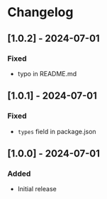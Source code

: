 # Changelog

## [1.0.2] - 2024-07-01

### Fixed
- typo in README.md

## [1.0.1] - 2024-07-01

### Fixed
- `types` field in package.json

## [1.0.0] - 2024-07-01

### Added
- Initial release
